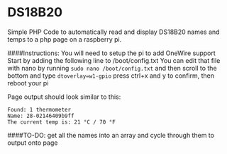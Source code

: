 # DS18B20
Simple PHP Code to automatically read and display DS18B20 names and temps to a php page on a raspberry pi.

####Instructions:
You will need to setup the pi to add OneWire support
Start by adding the following line to /boot/config.txt
You can edit that file with nano by running ```sudo nano /boot/config.txt``` and then scroll to the bottom and type ```dtoverlay=w1-gpio```
 press ctrl+x and y to confirm, then reboot your pi

Page output should look similar to this:
```
Found: 1 thermometer
Name: 28-02146409b9ff
The current temp is: 21 °C / 70 °F
```
####TO-DO: 
 get all the names into an array and cycle through them to output onto page
